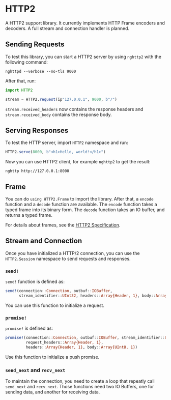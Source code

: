 # HTTP2

A HTTP2 support library. It currently implements HTTP Frame encoders and decoders. A full stream and connection handler is planned.

## Sending Requests

To test this library, you can start a HTTP2 server by using `nghttp2` with the
following command:

```
nghttpd --verbose --no-tls 9000
```

After that, run:

```julia
import HTTP2

stream = HTTP2.request(ip"127.0.0.1", 9000, b"/")
```

`stream.received_headers` now contains the response headers and
`stream.received_body` contains the response body.

## Serving Responses

To test the HTTP server, import `HTTP2` namespace and run:

```julia
HTTP2.serve(8000, b"<h1>Hello, world!</h1>")
```

Now you can use HTTP2 client, for example `nghttp2` to get the result:

```
nghttp http://127.0.0.1:8000
```

## Frame

You can do `using HTTP2.Frame` to import the library. After that, a `encode` function and a `decode` function are available. The `encode` function takes a typed frame into its binary form. The `decode` function takes an IO buffer, and returns a typed frame.

For details about frames, see the [HTTP2 Specification](http://httpwg.org/specs/rfc7540.html).

## Stream and Connection

Once you have initialized a HTTP/2 connection, you can use the `HTTP2.Session`
namespace to send requests and responses.

### `send!`

`send!` function is defined as:

```julia
send!(connection::Connection, outbuf::IOBuffer,
      stream_identifier::UInt32, headers::Array{Header, 1}, body::Array{UInt8, 1})
```

You can use this function to initialize a request.

### `promise!`

`promise!` is defined as:

```julia
promise!(connection::Connection, outbuf::IOBuffer, stream_identifier::UInt32,
         request_headers::Array{Header, 1},
         headers::Array{Header, 1}, body::Array{UInt8, 1})
```

Use this function to initialize a push promise.

### `send_next` and `recv_next`

To maintain the connection, you need to create a loop that repeatly call
`send_next` and `recv_next`. Those functions need two IO Buffers, one for
sending data, and another for receiving data.

